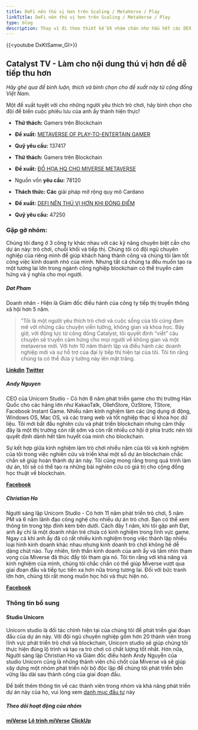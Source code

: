 ```yaml
---
title: DeFi nên thú vị hơn trên Scaling / MetaVerse / Play
linkTitle: DeFi nên thú vị hơn trên Scaling / MetaVerse / Play
type: blog
description: Thay vì đi theo thiết kế UX nhàm chán như hầu hết các DEX hiện tại, Miverse sẽ đưa ra một mô hình khác biệt cho hệ sinh thái DeFi & GameFi.
---
```


{{&lt;youtube DxKtSamw_GI&gt;}}

## Catalyst TV - Làm cho nội dung thú vị hơn để dễ tiếp thu hơn

*Hãy ghé qua để bình luận, thích và bình chọn cho đề xuất này từ cộng đồng Việt Nam.*

Một đề xuất tuyệt vời cho những người yêu thích trò chơi, hãy bình chọn cho đội để biến cuộc phiêu lưu của anh ấy thành hiện thực!

- **Thử thách:** Gamers trên Blockchain

- **Đề xuất:** [METAVERSE OF PLAY-TO-ENTERTAIN GAMER](https://cardano.ideascale.com/c/idea/397373)

- **Quỹ yêu cầu:** 137417

- **Thử thách:** Gamers trên Blockchain

- **Đề xuất:** [ĐỒ HỌA HQ CHO MIVERSE METAVERSE](https://cardano.ideascale.com/c/idea/397499)

- Nguồn vốn **yêu cầu:** 78120

- **Thách thức: Các** giải pháp mở rộng quy mô Cardano

- **Đề xuất:** [DEFI NÊN THÚ VỊ HƠN KHI ĐÓNG ĐIỂM](https://cardano.ideascale.com/c/idea/404556)

- **Quỹ yêu cầu:** 47250

### Gặp gỡ nhóm:

Chúng tôi đang ở 3 công ty khác nhau với các kỹ năng chuyên biệt cần cho dự án này: trò chơi, chuỗi khối và tiếp thị. Chúng tôi có đội ngũ chuyên nghiệp của riêng mình để giúp khách hàng thành công và chúng tôi làm tốt công việc kinh doanh nhỏ của mình. Nhưng tất cả chúng ta đều muốn tạo ra một tương lai lớn trong ngành công nghiệp blockchain có thể truyền cảm hứng và ý nghĩa cho mọi người.

##### **Dat Pham**

Doanh nhân - Hiện là Giám đốc điều hành của công ty tiếp thị truyền thông xã hội hơn 5 năm.

> “Tôi là một người yêu thích trò chơi và cuộc sống của tôi cũng đam mê với những câu chuyện viễn tưởng, không gian và khoa học. Bây giờ, với động lực từ cộng đồng Catalyst, tôi quyết định “viết” câu chuyện sẽ truyền cảm hứng cho mọi người về không gian và một metaverse mới. Với hơn 10 năm thành lập và điều hành các doanh nghiệp mới và sự hỗ trợ của đại lý tiếp thị hiện tại của tôi. Tôi tin rằng chúng ta có thể đưa ý tưởng này lên mặt trăng.

[**Linkdin**](https://www.linkedin.com/in/datpham-alfred/)
[**Twitter**](https://twitter.com/DatPham_Alfred)

##### **Andy Nguyen**

CEO của Unicorn Studio - Có hơn 8 năm phát triển game cho thị trường Hàn Quốc cho các hãng lớn như KakaoTalk, OllehStore, OzStore, TStore, Facebook Instant Game. Nhiều năm kinh nghiệm làm các ứng dụng di động, Windows OS, Mac OS, và các trang web và tốt nghiệp thạc sĩ khoa học dữ liệu. Tôi mới bắt đầu nghiên cứu và phát triển blockchain nhưng cảm thấy đây là một thị trường còn rất sớm và còn rất nhiều cơ hội ở phía trước nên tôi quyết định dành hết tâm huyết của mình cho blockchain.

Sự kết hợp giữa kinh nghiệm làm trò chơi nhiều năm của tôi và kinh nghiệm của tôi trong việc nghiên cứu và triển khai một số dự án blockchain chắc chắn sẽ giúp hoàn thành dự án này. Tôi cũng mong rằng trong quá trình làm dự án, tôi sẽ có thể tạo ra những bài nghiên cứu có giá trị cho cộng đồng học thuật về blockchain.

[**Facebook**](https://www.facebook.com/ngocnd86)

##### **Christian Ho**

Người sáng lập Unicorn Studio - Có hơn 11 năm phát triển trò chơi, 5 năm PM và 6 năm lãnh đạo công nghệ cho nhiều dự án trò chơi. Bạn có thể xem thông tin trong tệp đính kèm bên dưới. Cách đây 1 năm, khi tôi gặp anh Đạt, anh ấy chỉ là một doanh nhân trẻ chưa có kinh nghiệm trong lĩnh vực game. Ngay cả khi anh ấy đã có rất nhiều kinh nghiệm trong việc thành lập nhiều loại hình kinh doanh khác nhau nhưng kinh doanh trò chơi không hề dễ dàng chút nào. Tuy nhiên, tinh thần kinh doanh của anh ấy và tầm nhìn tham vọng của Miverse đã thúc đẩy tôi tham gia nó. Tôi tin rằng với khả năng và kinh nghiệm của mình, chúng tôi chắc chắn có thể giúp Miverse vượt qua giai đoạn đầu và tiếp tục tiến xa hơn nữa trong tương lai. Đối với bức tranh lớn hơn, chúng tôi rất mong muốn học hỏi và thực hiện nó.

[**Facebook**](https://www.facebook.com/ho.quochuy.75470)

### Thông tin bổ sung

#### Studio Unicorn

Unicorn studio là đối tác chính hiện tại của chúng tôi để phát triển giai đoạn đầu của dự án này. Với đội ngũ chuyên nghiệp gồm hơn 20 thành viên trong lĩnh vực phát triển trò chơi và blockchain, Unicorn studio sẽ giúp chúng tôi thực hiện đúng lộ trình và tạo ra trò chơi có chất lượng tốt nhất. Hơn nữa, Người sáng lập Christian Ho và Giám đốc điều hành Andy Nguyễn của studio Unicorn cũng là những thành viên chủ chốt của Miverse và sẽ giúp xây dựng một nhóm phát triển nội bộ độc lập để chúng tôi phát triển bền vững lâu dài sau thành công của giai đoạn đầu.

Để biết thêm thông tin về các thành viên trong nhóm và khả năng phát triển dự án này của họ, vui lòng xem [danh mục đầu tư](https://drive.google.com/file/d/1zi696iR7UKfY_517Jua1o9an933wDXn1/view) này

##### Theo dõi hoạt động của nhóm

[**miVerse**](https://miverse.com/)
[**Lộ trình miVerse**](https://docs.google.com/spreadsheets/d/1Vog9sPATv2Cn8eGNG6xsalerib5CfNPA/edit#gid=7495255)
[**ClickUp**](https://app.clickup.com/25516174/v/l/6-145737873-1)
